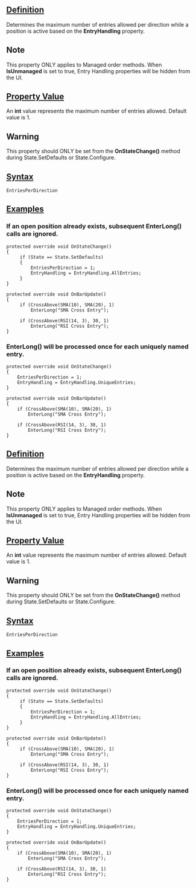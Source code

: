 ## [Definition](https://developer.ninjatrader.com/docs/desktop/entriesperdirection\#definition)

Determines the maximum number of entries allowed per direction while a position is active based on the **EntryHandling** property.

## Note

This property ONLY applies to Managed order methods. When **IsUnmanaged** is set to true, Entry Handling properties will be hidden from the UI.

## [Property Value](https://developer.ninjatrader.com/docs/desktop/entriesperdirection\#property-value)

An **int** value represents the maximum number of entries allowed. Default value is 1.

## Warning

This property should ONLY be set from the **OnStateChange()** method during State.SetDefaults or State.Configure.

## [Syntax](https://developer.ninjatrader.com/docs/desktop/entriesperdirection\#syntax)

`EntriesPerDirection`

## [Examples](https://developer.ninjatrader.com/docs/desktop/entriesperdirection\#examples)

### If an open position already exists, subsequent **EnterLong()** calls are ignored.

```jsx-150469391 csharp
protected override void OnStateChange()
{
     if (State == State.SetDefaults)
     {
         EntriesPerDirection = 1;
         EntryHandling = EntryHandling.AllEntries;
     }
}

protected override void OnBarUpdate()
{
     if (CrossAbove(SMA(10), SMA(20), 1)
         EnterLong("SMA Cross Entry");

     if (CrossAbove(RSI(14, 3), 30, 1)
         EnterLong("RSI Cross Entry");
}

```

### **EnterLong()** will be processed once for each uniquely named entry.

```jsx-150469391 csharp
protected override void OnStateChange()
{
    EntriesPerDirection = 1;
    EntryHandling = EntryHandling.UniqueEntries;
}

protected override void OnBarUpdate()
{
    if (CrossAbove(SMA(10), SMA(20), 1)
        EnterLong("SMA Cross Entry");

    if (CrossAbove(RSI(14, 3), 30, 1)
        EnterLong("RSI Cross Entry");
}

```

## [Definition](https://developer.ninjatrader.com/docs/desktop/entriesperdirection\#definition)

Determines the maximum number of entries allowed per direction while a position is active based on the **EntryHandling** property.

## Note

This property ONLY applies to Managed order methods. When **IsUnmanaged** is set to true, Entry Handling properties will be hidden from the UI.

## [Property Value](https://developer.ninjatrader.com/docs/desktop/entriesperdirection\#property-value)

An **int** value represents the maximum number of entries allowed. Default value is 1.

## Warning

This property should ONLY be set from the **OnStateChange()** method during State.SetDefaults or State.Configure.

## [Syntax](https://developer.ninjatrader.com/docs/desktop/entriesperdirection\#syntax)

`EntriesPerDirection`

## [Examples](https://developer.ninjatrader.com/docs/desktop/entriesperdirection\#examples)

### If an open position already exists, subsequent **EnterLong()** calls are ignored.

```jsx-150469391 csharp
protected override void OnStateChange()
{
     if (State == State.SetDefaults)
     {
         EntriesPerDirection = 1;
         EntryHandling = EntryHandling.AllEntries;
     }
}

protected override void OnBarUpdate()
{
     if (CrossAbove(SMA(10), SMA(20), 1)
         EnterLong("SMA Cross Entry");

     if (CrossAbove(RSI(14, 3), 30, 1)
         EnterLong("RSI Cross Entry");
}

```

### **EnterLong()** will be processed once for each uniquely named entry.

```jsx-150469391 csharp
protected override void OnStateChange()
{
    EntriesPerDirection = 1;
    EntryHandling = EntryHandling.UniqueEntries;
}

protected override void OnBarUpdate()
{
    if (CrossAbove(SMA(10), SMA(20), 1)
        EnterLong("SMA Cross Entry");

    if (CrossAbove(RSI(14, 3), 30, 1)
        EnterLong("RSI Cross Entry");
}

```